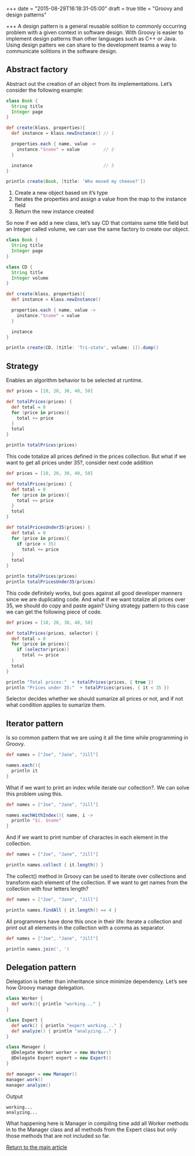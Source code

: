 +++
date = "2015-08-29T16:18:31-05:00"
draft = true
title = "Groovy and design patterns"

+++
A design pattern is a general reusable solition to commonly occurring problem with a given context in software design. With Groovy is easier to implement design patterns than other languages such as C++ or Java. Using design patters we can share to the development teams a way to communicate solitions in the software design.

## Abstract factory
Abstract out the creation of an object from its implementations. Let’s consider the following example:

```groovy
class Book {
  String title
  Integer page
}

def create(klass, properties){
  def instance = klass.newInstance() // 1

  properties.each { name, value ->
    instance."$name" = value         // 2
  }

  instance                           // 3
}

println create(Book, [title: 'Who moved my cheese?'])
```

1. Create a new object based on it’s type
2. Iterates the properties and assign a value from the map to the instance field
3. Return the new instance created

So now if we add a new class, let’s say CD that contains same title field but an Integer called volume, we can use the same factory to create our object.

```groovy
class Book {
  String title
  Integer page
}

class CD {
  String title
  Integer volume
}

def create(klass, properties){
  def instance = klass.newInstance()

  properties.each { name, value ->
    instance."$name" = value
  }

  instance
}

println create(CD, [title: 'Tri-state', volume: 1]).dump()
```

## Strategy
Enables an algorithm behavior to be selected at runtime.

```groovy
def prices = [10, 20, 30, 40, 50]

def totalPrices(prices) {
  def total = 0
  for (price in prices){
    total += price
  }
  total
}

println totalPrices(prices)
```

This code totalize all prices defined in the prices collection. But what if we want to get all prices under 35?, consider next code addition

```groovy
def prices = [10, 20, 30, 40, 50]

def totalPrices(prices) {
  def total = 0
  for (price in prices){
    total += price
  }
  total
}

def totalPricesUnder35(prices) {
  def total = 0
  for (price in prices){
    if (price < 35)
      total += price
  }
  total
}

println totalPrices(prices)
println totalPricesUnder35(prices)
```

This code definitely works, but goes against all good developer manners since we are duplicating code. And what if we want totalize all prices over 35, we should do copy and paste again? Using strategy pattern to this case we can get the following piece of code.

```groovy
def prices = [10, 20, 30, 40, 50]

def totalPrices(prices, selector) {
  def total = 0
  for (price in prices){
    if (selector(price))
      total += price
  }
  total
}

println "Total prices:"  + totalPrices(prices, { true })
println "Prices under 35:"  + totalPrices(prices, { it < 35 })
```

Selector decides whether we should sumarize all prices or not, and if not what condition applies to sumarize them.

## Iterator pattern
Is so common pattern that we are using it all the time while programming in Groovy.

```groovy
def names = ["Joe", "Jane", "Jill"]

names.each(){
  println it
}
```

What if we want to print an index while iterate our collection?. We can solve this problem using this.

```groovy
def names = ["Joe", "Jane", "Jill"]

names.eachWithIndex(){ name, i ->
  println "$i. $name"
}
```

And if we want to print number of charactes in each element in the collection.

```groovy
def names = ["Joe", "Jane", "Jill"]

println names.collect { it.length() }
```

The collect() method in Groovy can be used to iterate over collections and transform each element of the collection. If we want to get names from the collection with four letters length?

```groovy
def names = ["Joe", "Jane", "Jill"]

println names.findAll { it.length() == 4 }
```

All programmers have done this once in their life: Iterate a collection and print out all elements in the collection with a comma as separator.

```groovy
def names = ["Joe", "Jane", "Jill"]

println names.join(', ')
```

## Delegation pattern
Delegation is better than inheritance since minimize dependency. Let’s see how Groovy manage delegation.

```groovy
class Worker {
  def work(){ println "working..." }
}

class Expert {
  def work() { println "expert working..." }
  def analyze() { println "analyzing..." }
}

class Manager {
  @Delegate Worker worker = new Worker()
  @Delegate Expert expert = new Expert()
}

def manager = new Manager()
manager.work()
manager.analyze()
```

Output

```
working...
analyzing...
```

What happening here is Manager in compiling time add all Worker methods in to the Manager class and all methods from the Expert class but only those methods that are not included so far.

[Return to the main article](/techtalk/groovy)
